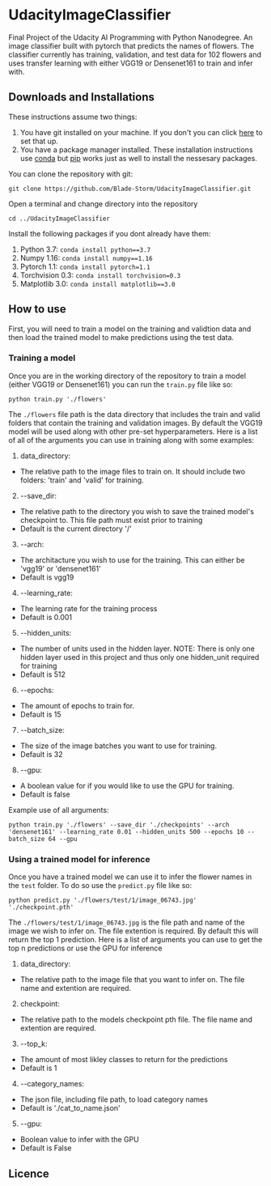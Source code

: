 # UdacityImageClassifier
Final Project of the Udacity AI Programming with Python Nanodegree.
An image classifier built with pytorch that predicts the names of flowers. The classifier currently has training, validation, and test data for 102 flowers and uses transfer learning with either VGG19 or Densenet161 to train and infer with.

## Downloads and Installations
These instructions assume two things: 
1. You have git installed on your machine. If you don't you can click [here](https://git-scm.com/book/en/v2/Getting-Started-Installing-Git) to set that up.
2. You have a package manager installed. These installation instructions use [conda](https://docs.conda.io/en/latest/) but [pip](https://pypi.org/project/pip/) works just as well to install the nessesary packages.


You can clone the repository with git:

`git clone https://github.com/Blade-Storm/UdacityImageClassifier.git`

Open a terminal and change directory into the repository

`cd ../UdacityImageClassifier`

Install the following packages if you dont already have them:
1. Python 3.7: `conda install python==3.7` 
2. Numpy 1.16: `conda install numpy==1.16`
3. Pytorch 1.1: `conda install pytorch=1.1`
4. Torchvision 0.3: `conda install torchvision=0.3`
5. Matplotlib 3.0: `conda install matplotlib==3.0`


## How to use
First, you will need to train a model on the training and validtion data and then load the trained model to make predictions using the test data.

### Training a model
Once you are in the working directory of the repository to train a model (either VGG19 or Densenet161) you can run the `train.py` file like so:

`python train.py './flowers'` 

The `./flowers` file path is the data directory that includes the train and valid folders that contain the training and validation images. By default the VGG19 model will be used along with other pre-set hyperparameters. Here is a list of all of the arguments you can use in training along with some examples:

1. data_directory: 
- The relative path to the image files to train on. It should include two folders: 'train' and 'valid' for training.
2. --save_dir: 
- The relative path to the directory you wish to save the trained model's checkpoint to. This file path must exist prior to training
- Default is the current directory '/'
3. --arch: 
- The architacture you wish to use for the training. This can either be 'vgg19' or 'densenet161'
- Default is vgg19
4. --learning_rate: 
- The learning rate for the training process
- Default is 0.001
5. --hidden_units: 
- The number of units used in the hidden layer. NOTE: There is only one hidden layer used in this project and thus only one hidden_unit required for training
- Default is 512
6. --epochs: 
- The amount of epochs to train for.
- Default is 15
7. --batch_size: 
- The size of the image batches you want to use for training.
- Default is 32
8. --gpu: 
- A boolean value for if you would like to use the GPU for training.
- Default is false

Example use of all arguments:

`python train.py './flowers' --save_dir './checkpoints' --arch 'densenet161' --learning_rate 0.01 --hidden_units 500 --epochs 10 --batch_size 64 --gpu`


### Using a trained model for inference
Once you have a trained model we can use it to infer the flower names in the `test` folder. To do so use the `predict.py` file like so:

`python predict.py './flowers/test/1/image_06743.jpg' './checkpoint.pth'` 

The `./flowers/test/1/image_06743.jpg` is the file path and name of the image we wish to infer on. The file extention is required. By default this will return the top 1 prediction. Here is a list of arguments you can use to get the top n predictions or use the GPU for inference

1. data_directory:
- The relative path to the image file that you want to infer on. The file name and extention are required.
2. checkpoint:
- The relative path to the models checkpoint pth file. The file name and extention are required.
3. --top_k:
- The amount of most likley classes to return for the predictions
- Default is 1
4. --category_names:
- The json file, including file path, to load category names
- Default is './cat_to_name.json'
5. --gpu:
- Boolean value to infer with the GPU
- Default is False





## Licence
